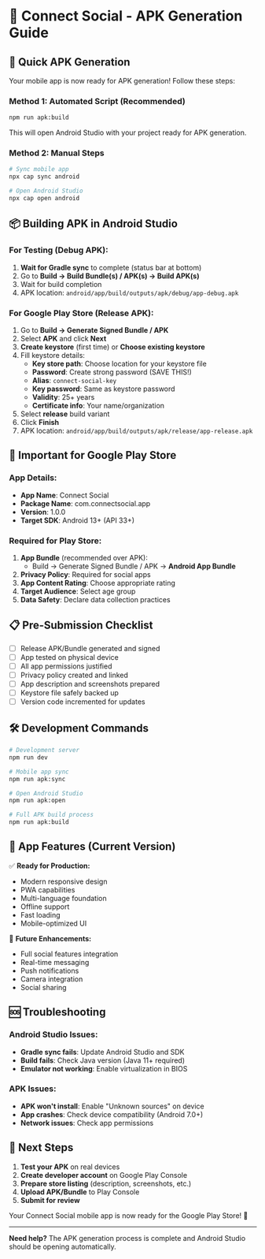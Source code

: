 # 📱 Connect Social - APK Generation Guide

## 🚀 Quick APK Generation

Your mobile app is now ready for APK generation! Follow these steps:

### Method 1: Automated Script (Recommended)
```bash
npm run apk:build
```
This will open Android Studio with your project ready for APK generation.

### Method 2: Manual Steps
```bash
# Sync mobile app
npx cap sync android

# Open Android Studio
npx cap open android
```

## 📦 Building APK in Android Studio

### For Testing (Debug APK):
1. **Wait for Gradle sync** to complete (status bar at bottom)
2. Go to **Build → Build Bundle(s) / APK(s) → Build APK(s)**
3. Wait for build completion
4. APK location: `android/app/build/outputs/apk/debug/app-debug.apk`

### For Google Play Store (Release APK):
1. Go to **Build → Generate Signed Bundle / APK**
2. Select **APK** and click **Next**
3. **Create keystore** (first time) or **Choose existing keystore**
4. Fill keystore details:
   - **Key store path**: Choose location for your keystore file
   - **Password**: Create strong password (SAVE THIS!)
   - **Alias**: `connect-social-key`
   - **Key password**: Same as keystore password
   - **Validity**: 25+ years
   - **Certificate info**: Your name/organization
5. Select **release** build variant
6. Click **Finish**
7. APK location: `android/app/build/outputs/apk/release/app-release.apk`

## 🔐 Important for Google Play Store

### App Details:
- **App Name**: Connect Social
- **Package Name**: com.connectsocial.app
- **Version**: 1.0.0
- **Target SDK**: Android 13+ (API 33+)

### Required for Play Store:
1. **App Bundle** (recommended over APK):
   - Build → Generate Signed Bundle / APK → **Android App Bundle**
2. **Privacy Policy**: Required for social apps
3. **App Content Rating**: Choose appropriate rating
4. **Target Audience**: Select age group
5. **Data Safety**: Declare data collection practices

## 📋 Pre-Submission Checklist

- [ ] Release APK/Bundle generated and signed
- [ ] App tested on physical device
- [ ] All app permissions justified
- [ ] Privacy policy created and linked
- [ ] App description and screenshots prepared
- [ ] Keystore file safely backed up
- [ ] Version code incremented for updates

## 🛠 Development Commands

```bash
# Development server
npm run dev

# Mobile app sync
npm run apk:sync

# Open Android Studio
npm run apk:open

# Full APK build process
npm run apk:build
```

## 📱 App Features (Current Version)

✅ **Ready for Production:**
- Modern responsive design
- PWA capabilities
- Multi-language foundation
- Offline support
- Fast loading
- Mobile-optimized UI

🔄 **Future Enhancements:**
- Full social features integration
- Real-time messaging
- Push notifications
- Camera integration
- Social sharing

## 🆘 Troubleshooting

### Android Studio Issues:
- **Gradle sync fails**: Update Android Studio and SDK
- **Build fails**: Check Java version (Java 11+ required)
- **Emulator not working**: Enable virtualization in BIOS

### APK Issues:
- **APK won't install**: Enable "Unknown sources" on device
- **App crashes**: Check device compatibility (Android 7.0+)
- **Network issues**: Check app permissions

## 🎯 Next Steps

1. **Test your APK** on real devices
2. **Create developer account** on Google Play Console
3. **Prepare store listing** (description, screenshots, etc.)
4. **Upload APK/Bundle** to Play Console
5. **Submit for review**

Your Connect Social mobile app is now ready for the Google Play Store! 🎉

---

**Need help?** The APK generation process is complete and Android Studio should be opening automatically.

